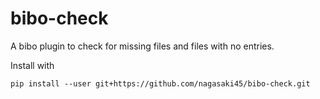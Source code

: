 # bibo-check

A bibo plugin to check for missing files and files with no entries.

Install with

    pip install --user git+https://github.com/nagasaki45/bibo-check.git
